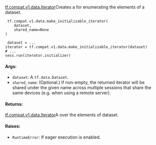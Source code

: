 [tf.compat.v1.data.Iterator](https://www.tensorflow.org/api_docs/python/tf/compat/v1/data/Iterator)Creates a  for enumerating the elements of a dataset.


```
 tf.compat.v1.data.make_initializable_iterator(
    dataset,
    shared_name=None
)
```

```
 dataset = ...
iterator = tf.compat.v1.data.make_initializable_iterator(dataset)
# ...
sess.run(iterator.initializer)
```
#### Args:
- `dataset`: A `tf.data.Dataset`.
- `shared_name`: (Optional.) If non-empty, the returned iterator will be shared under the given name across multiple sessions that share the same devices (e.g. when using a remote server).
#### Returns:
[tf.compat.v1.data.Iterator](https://www.tensorflow.org/api_docs/python/tf/compat/v1/data/Iterator)A  over the elements of dataset.

#### Raises:
- `RuntimeError`: If eager execution is enabled.
